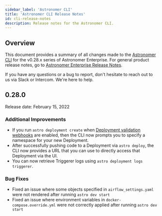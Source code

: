 ```yaml
---
sidebar_label: 'Astronomer CLI'
title: 'Astronomer CLI Release Notes'
id: cli-release-notes
description: Release notes for the Astronomer CLI.
---
```


## Overview

This document provides a summary of all changes made to the [Astronomer CLI](cli-quickstart.md) for the v0.28.x series of Astronomer Enterprise. For general product release notes, go to [Astronomer Enterprise Release Notes](release-notes.md).

If you have any questions or a bug to report, don't hesitate to reach out to us via Slack or Intercom. We're here to help.

## 0.28.0

Release date: February 15, 2022

### Additional Improvements

- If you run `astro deployment create` when [Deployment validation webhooks](release-notes.md#apply-validation-webhooks-to-deployment-creation) are enabled, then the CLI now prompts you to specify a namespace for your new Deployment.
- After successfully pushing code to a Deployment via `astro deploy`, the CLI now provides a URL that you can use to directly access that Deployment via the UI.
- You can now retrieve Triggerer logs using `astro deployment logs triggerer`.

### Bug Fixes

- Fixed an issue where some objects specified in `airflow_settings.yaml` were not rendered after running `astro dev start`
- Fixed an issue where environment variables in `docker-compose.override.yml` were not correctly applied after running `astro dev start`
